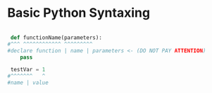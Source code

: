 # Basic Python Syntaxing

```python

 def functionName(parameters):
#^^^ ^^^^^^^^^^^^ ^^^^^^^^^
#declare function | name | parameters <- (DO NOT PAY ATTENTION)
    pass

 testVar = 1
#^^^^^^^   ^
#name | value

```